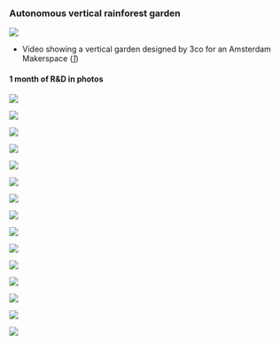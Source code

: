 ### Autonomous vertical rainforest garden
![](../media/autonomous_rain_garden_full.jpg)

  - Video showing a vertical garden designed by 3co for an Amsterdam Makerspace ([_1_](https://ecodash.ai/images/hack.mp4))

#### 1 month of R&D in photos

![](../media/contact_makerspace.jpg)

![](../media/rendered_design_1.png)

![](../media/rendered_design_2.png)

![](../media/rendered_design_3.png)

![](../media/garden_with_lights.jpg)

![](../media/rain.jpg)

![](../media/steel.jpg)

![](../media/lush.jpg)

![](../media/stack_1.jpg)

![](../media/drawing.jpeg)

![](../media/plant_placement.jpg)

![](../media/plant_list.png)

![](../media/supply.jpg)

![](../media/bud.jpg)

![](../media/bloom.jpg)